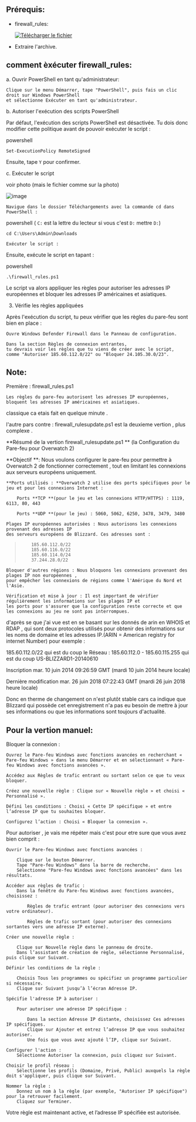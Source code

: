 ## Prérequis:

- firewall_rules:

  [![Télécharger le fichier](https://github.com/user-attachments/assets/4c318b41-f48c-4751-8fa6-2265e0156ff1)](https://github.com/Popolia/firewall_rules/archive/refs/heads/main.zip)

- Extraire l'archive.

## comment èxécuter firewall_rules:

a. Ouvrir PowerShell en tant qu'administrateur:

    Clique sur le menu Démarrer, tape "PowerShell", puis fais un clic droit sur Windows PowerShell 
    et sélectionne Exécuter en tant qu'administrateur.

b. Autoriser l'exécution des scripts PowerShell

Par défaut, l'exécution des scripts PowerShell est désactivée. Tu dois donc modifier cette politique
avant de pouvoir exécuter le script :

powershell

`Set-ExecutionPolicy RemoteSigned`

Ensuite, tape `Y` pour confirmer.

c. Exécuter le script

voir photo (mais le fichier comme sur la photo)

![image](https://github.com/user-attachments/assets/d342cf9b-fdd0-4382-8d58-faec459a7479)

    Navigue dans le dossier Téléchargements avec la commande cd dans PowerShell :

powershell ( `C:` est la lettre du lecteur si vous c'est `D:` mettre `D:`)

`cd C:\Users\Admin\Downloads`

    Exécuter le script :

Ensuite, exécute le script en tapant :

powershell

`.\firewall_rules.ps1`

Le script va alors appliquer les règles pour autoriser les adresses IP européennes et 
bloquer les adresses IP américaines et asiatiques.

3. Vérifie les règles appliquées

Après l'exécution du script, tu peux vérifier que les règles du pare-feu sont bien en place :

    Ouvre Windows Defender Firewall dans le Panneau de configuration.

    Dans la section Règles de connexion entrantes,
    tu devrais voir les règles que tu viens de créer avec le script,
    comme "Autoriser 185.60.112.0/22" ou "Bloquer 24.105.30.0/23".


## Note:

Première : firewall_rules.ps1

`Les règles du pare-feu autorisent les adresses IP européennes,
bloquent les adresses IP américaines et asiatiques.`

classique ca etais fait en quelque minute .

l'autre pars contre :  firewall_rulesupdate.ps1  est la deuxieme  vertion , plus complexe .

**Résumé de la vertion firewall_rulesupdate.ps1 ** (la Configuration du Pare-feu pour Overwatch 2)

**Objectif **: Nous voulons configurer le pare-feu pour permettre à Overwatch 2 de fonctionner correctement ,
tout en limitant les connexions aux serveurs européens uniquement.

    **Ports utilisés : **Overwatch 2 utilise des ports spécifiques pour le jeu et pour les connexions Internet :

        Ports **TCP **(pour le jeu et les connexions HTTP/HTTPS) : 1119, 6113, 80, 443

        Ports **UDP **(pour le jeu) : 5060, 5062, 6250, 3478, 3479, 3480

    Plages IP européennes autorisées : Nous autorisons les connexions provenant des adresses IP 
    des serveurs européens de Blizzard. Ces adresses sont :

>         185.60.112.0/22
>         185.60.116.0/22
>         185.60.114.0/24
>         37.244.28.0/22

    Bloquer d'autres régions : Nous bloquons les connexions provenant des plages IP non européennes ,
    pour empêcher les connexions de régions comme l'Amérique du Nord et l'Asie.

    Vérification et mise à jour : Il est important de vérifier régulièrement les informations sur les plages IP et
    les ports pour s'assurer que la configuration reste correcte et que les connexions au jeu ne sont pas interrompues.

d'après se que j'ai vue est en se basant sur les donnés de arin en WHOIS et RDAP  ,
qui sont deux protocoles utilisés pour obtenir des informations sur les noms de domaine et les adresses IP.(ARIN = American registry for internet Number) 
pour exemple : 

185.60.112.0/22
qui est du coup  le Réseau : 185.60.112.0 - 185.60.115.255
qui est du coup
US-BLIZZARD1-20140610

Inscription
mar. 10 juin 2014 09:26:59 GMT (mardi 10 juin 2014 heure locale)

Dernière modification
mar. 26 juin 2018 07:22:43 GMT (mardi 26 juin 2018 heure locale)

Donc en therme de changement on n'est plutôt stable cars ca indique  que Blizzard qui possède cet enregistrement n'a pas eu besoin de mettre à jour ses informations ou que les informations sont toujours d'actualité.

## Pour la vertion manuel:

 Bloquer la connexion :

`Ouvrez le Pare-feu Windows avec fonctions avancées en recherchant « Pare-feu Windows » dans le menu Démarrer et en sélectionnant « Pare-feu Windows avec fonctions avancées ».`

`Accédez aux Règles de trafic entrant ou sortant selon ce que tu veux bloquer.`

`Créez une nouvelle règle : Clique sur « Nouvelle règle » et choisi « Personnalisé ».`

`Défini les conditions : Choisi « Cette IP spécifique » et entre l’adresse IP que tu souhaites bloquer.`

`Configurez l’action : Choisi « Bloquer la connexion ».`

Pour autoriser , je vais me répéter mais c'est pour etre sure que vous avez bien comprit :

    Ouvrir le Pare-feu Windows avec fonctions avancées :

        Clique sur le bouton Démarrer.
        Tape "Pare-feu Windows" dans la barre de recherche.
        Sélectionne "Pare-feu Windows avec fonctions avancées" dans les résultats.

    Accéder aux règles de trafic :
        Dans la fenêtre du Pare-feu Windows avec fonctions avancées, choisissez :

            Règles de trafic entrant (pour autoriser des connexions vers votre ordinateur).

            Règles de trafic sortant (pour autoriser des connexions sortantes vers une adresse IP externe).

    Créer une nouvelle règle :

        Clique sur Nouvelle règle dans le panneau de droite.
        Dans l’assistant de création de règle, sélectionne Personnalisé, puis clique sur Suivant.

    Définir les conditions de la règle :

        Choisis Tous les programmes ou spécifiez un programme particulier si nécessaire.
        Clique sur Suivant jusqu’à l’écran Adresse IP.

    Spécifie l'adresse IP à autoriser :

        Pour autoriser une adresse IP spécifique :

            Dans la section Adresse IP distante, choisissez Ces adresses IP spécifiques.
            Clique sur Ajouter et entrez l’adresse IP que vous souhaitez autoriser.
            Une fois que vous avez ajouté l’IP, clique sur Suivant.

    Configurer l'action :
        Sélectionne Autoriser la connexion, puis cliquez sur Suivant.

    Choisir le profil réseau :
        Sélectionne les profils (Domaine, Privé, Public) auxquels la règle doit s'appliquer, puis clique sur Suivant.

    Nommer la règle :
        Donnez un nom à la règle (par exemple, "Autoriser IP spécifique") pour la retrouver facilement.
        Cliquez sur Terminer.

Votre règle est maintenant active, et l’adresse IP spécifiée est autorisée.

